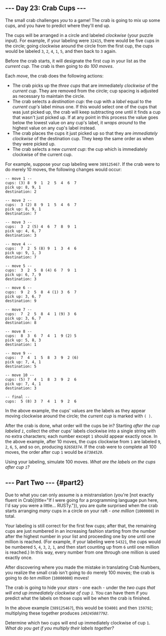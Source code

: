 ## \-\-- Day 23: Crab Cups \-\--

The small crab challenges *you* to a game! The crab is going to mix up
some cups, and you have to predict where they\'ll end up.

The cups will be arranged in a circle and labeled *clockwise* (your
puzzle input). For example, if your labeling were `32415`, there would
be five cups in the circle; going clockwise around the circle from the
first cup, the cups would be labeled `3`, `2`, `4`, `1`, `5`, and then
back to `3` again.

Before the crab starts, it will designate the first cup in your list as
the *current cup*. The crab is then going to do *100 moves*.

Each *move*, the crab does the following actions:

-   The crab picks up the *three cups* that are immediately *clockwise*
    of the *current cup*. They are removed from the circle; cup spacing
    is adjusted as necessary to maintain the circle.
-   The crab selects a *destination cup*: the cup with a *label* equal
    to the *current cup\'s* label minus one. If this would select one of
    the cups that was just picked up, the crab will keep subtracting one
    until it finds a cup that wasn\'t just picked up. If at any point in
    this process the value goes below the lowest value on any cup\'s
    label, it *wraps around* to the highest value on any cup\'s label
    instead.
-   The crab places the cups it just picked up so that they are
    *immediately clockwise* of the destination cup. They keep the same
    order as when they were picked up.
-   The crab selects a new *current cup*: the cup which is immediately
    clockwise of the current cup.

For example, suppose your cup labeling were `389125467`. If the crab
were to do merely 10 moves, the following changes would occur:

    -- move 1 --
    cups: (3) 8  9  1  2  5  4  6  7 
    pick up: 8, 9, 1
    destination: 2

    -- move 2 --
    cups:  3 (2) 8  9  1  5  4  6  7 
    pick up: 8, 9, 1
    destination: 7

    -- move 3 --
    cups:  3  2 (5) 4  6  7  8  9  1 
    pick up: 4, 6, 7
    destination: 3

    -- move 4 --
    cups:  7  2  5 (8) 9  1  3  4  6 
    pick up: 9, 1, 3
    destination: 7

    -- move 5 --
    cups:  3  2  5  8 (4) 6  7  9  1 
    pick up: 6, 7, 9
    destination: 3

    -- move 6 --
    cups:  9  2  5  8  4 (1) 3  6  7 
    pick up: 3, 6, 7
    destination: 9

    -- move 7 --
    cups:  7  2  5  8  4  1 (9) 3  6 
    pick up: 3, 6, 7
    destination: 8

    -- move 8 --
    cups:  8  3  6  7  4  1  9 (2) 5 
    pick up: 5, 8, 3
    destination: 1

    -- move 9 --
    cups:  7  4  1  5  8  3  9  2 (6)
    pick up: 7, 4, 1
    destination: 5

    -- move 10 --
    cups: (5) 7  4  1  8  3  9  2  6 
    pick up: 7, 4, 1
    destination: 3

    -- final --
    cups:  5 (8) 3  7  4  1  9  2  6 

In the above example, the cups\' values are the labels as they appear
moving clockwise around the circle; the *current cup* is marked with
`( )`.

After the crab is done, what order will the cups be in? Starting *after
the cup labeled `1`*, collect the other cups\' labels clockwise into a
single string with no extra characters; each number except `1` should
appear exactly once. In the above example, after 10 moves, the cups
clockwise from `1` are labeled `9`, `2`, `6`, `5`, and so on, producing
*`92658374`*. If the crab were to complete all 100 moves, the order
after cup `1` would be *`67384529`*.

Using your labeling, simulate 100 moves. *What are the labels on the
cups after cup `1`?*


## \-\-- Part Two \-\-- {#part2}

Due to what you can only assume is a mistranslation (you\'re [not
exactly fluent in
Crab]{title="If I were going for a programming language pun here, I'd say you were a little... RUSTy."}),
you are quite surprised when the crab starts arranging *many* cups in a
circle on your raft - *one million* (`1000000`) in total.

Your labeling is still correct for the first few cups; after that, the
remaining cups are just numbered in an increasing fashion starting from
the number after the highest number in your list and proceeding one by
one until one million is reached. (For example, if your labeling were
`54321`, the cups would be numbered `5`, `4`, `3`, `2`, `1`, and then
start counting up from `6` until one million is reached.) In this way,
every number from one through one million is used exactly once.

After discovering where you made the mistake in translating Crab
Numbers, you realize the small crab isn\'t going to do merely 100 moves;
the crab is going to do *ten million* (`10000000`) moves!

The crab is going to hide your *stars* - one each - under the *two cups
that will end up immediately clockwise of cup `1`*. You can have them if
you predict what the labels on those cups will be when the crab is
finished.

In the above example (`389125467`), this would be `934001` and then
`159792`; multiplying these together produces *`149245887792`*.

Determine which two cups will end up immediately clockwise of cup `1`.
*What do you get if you multiply their labels together?*
